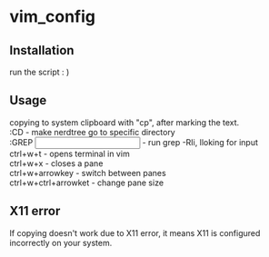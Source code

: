 # vim_config
## Installation
run the script : )
## Usage
copying to system clipboard with "cp", after marking the text. <br>
:CD <directory> - make nerdtree go to specific directory<br>
:GREP <input> - run grep -RIi, lloking for input <br>
ctrl+w+t - opens terminal in vim<br>
ctrl+w+x - closes a pane<br>
ctrl+w+arrowkey - switch between panes<br>
ctrl+w+ctrl+arrowket - change pane size<br>
## X11 error
If copying doesn't work due to X11 error, it means X11 is configured incorrectly on your system.


